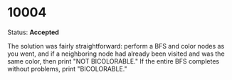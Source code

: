 10004
=====

Status: **Accepted**

The solution was fairly straightforward: perform a BFS and color nodes as you went, and if a neighboring node had already been visited and was the same color, then print "NOT BICOLORABLE." If the entire BFS completes without problems, print "BICOLORABLE."

